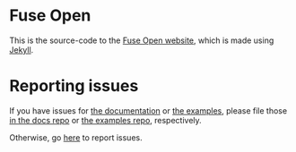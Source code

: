 # Fuse Open

This is the source-code to the [Fuse Open website](https://fuseopen.com),
which is made using [Jekyll](https://jekyllrb.com).

# Reporting issues

If you have issues for [the documentation](https://fuseopen.com/docs) or
[the examples](https://fuseopen.com/examples), please file those
[in the docs repo](https://github.com/fuse-open/docs/issues) or
[the examples repo](https://github.com/fuse-open/examples/issues), respectively.

Otherwise, go [here](https://github.com/fuse-open/fuse-open.github.io/issues) to
report issues.
